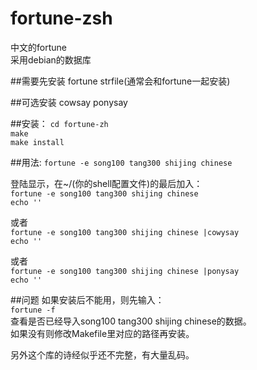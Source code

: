 # fortune-zsh
中文的fortune  
采用debian的数据库  

##需要先安装
fortune strfile(通常会和fortune一起安装) 

##可选安装
cowsay ponysay

##安装：
`cd fortune-zh`  
`make`  
`make install`  

##用法:
`fortune -e song100 tang300 shijing chinese`

登陆显示，在~/(你的shell配置文件)的最后加入：  
`fortune -e song100 tang300 shijing chinese`  
`echo ''`

或者  
`fortune -e song100 tang300 shijing chinese |cowysay`  
`echo ''`

或者  
`fortune -e song100 tang300 shijing chinese |ponysay`  
`echo ''`

##问题
如果安装后不能用，则先输入：  
`fortune -f  `  
查看是否已经导入song100 tang300 shijing chinese的数据。   
如果没有则修改Makefile里对应的路径再安装。

另外这个库的诗经似乎还不完整，有大量乱码。

